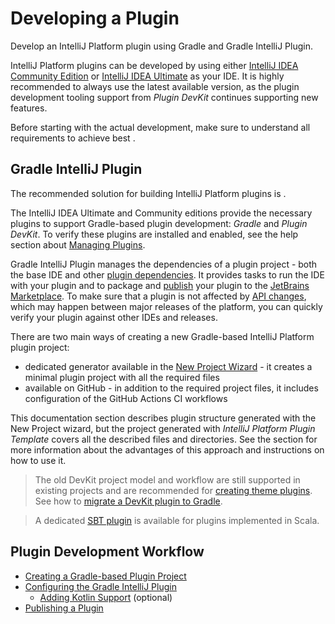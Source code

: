<!-- Copyright 2000-2024 JetBrains s.r.o. and contributors. Use of this source code is governed by the Apache 2.0 license. -->

# Developing a Plugin

<link-summary>Develop an IntelliJ Platform plugin using Gradle and Gradle IntelliJ Plugin.</link-summary>

IntelliJ Platform plugins can be developed by using either [IntelliJ IDEA Community Edition](https://www.jetbrains.com/idea/download/) or [IntelliJ IDEA Ultimate](https://www.jetbrains.com/idea/download/) as your IDE.
It is highly recommended to always use the latest available version, as the plugin development tooling support from _Plugin DevKit_ continues supporting new features.

Before starting with the actual development, make sure to understand all requirements to achieve best [](plugin_user_experience.md).

<include from="intellij_platform.md" element-id="pluginAlternatives"/>

## Gradle IntelliJ Plugin

The recommended solution for building IntelliJ Platform plugins is [](tools_gradle_intellij_plugin.md).

The IntelliJ IDEA Ultimate and Community editions provide the necessary plugins to support Gradle-based plugin development: _Gradle_ and _Plugin DevKit_.
To verify these plugins are installed and enabled, see the help section about [Managing Plugins](https://www.jetbrains.com/help/idea/managing-plugins.html).

<include from="snippets.md" element-id="pluginDevKitAvailability"/>

Gradle IntelliJ Plugin manages the dependencies of a plugin project - both the base IDE and other [plugin dependencies](plugin_dependencies.md).
It provides tasks to run the IDE with your plugin and to package and [publish](publishing_plugin.md#publishing-plugin-with-gradle) your plugin to the [JetBrains Marketplace](https://plugins.jetbrains.com).
To make sure that a plugin is not affected by [API changes](api_changes_list.md), which may happen between major releases of the platform, you can quickly verify your plugin against other IDEs and releases.

There are two main ways of creating a new Gradle-based IntelliJ Platform plugin project:
- dedicated generator available in the [New Project Wizard](https://www.jetbrains.com/help/idea/new-project-wizard.html) - it creates a minimal plugin project with all the required files
- [](plugin_github_template.md) available on GitHub - in addition to the required project files, it includes configuration of the GitHub Actions CI workflows

This documentation section describes plugin structure generated with the <control>New Project</control> wizard, but the project generated with _IntelliJ Platform Plugin Template_ covers all the described files and directories.
See the [](plugin_github_template.md) section for more information about the advantages of this approach and instructions on how to use it.

> The old DevKit project model and workflow are still supported in existing projects and are recommended for [creating theme plugins](developing_themes.md).
> See how to [migrate a DevKit plugin to Gradle](migrating_plugin_devkit_to_gradle.md).
>

> A dedicated [SBT plugin](https://github.com/JetBrains/sbt-idea-plugin) is available for plugins implemented in Scala.
>

## Plugin Development Workflow

* [Creating a Gradle-based Plugin Project](creating_plugin_project.md)
* [Configuring the Gradle IntelliJ Plugin](configuring_plugin_project.md)
  * [Adding Kotlin Support](using_kotlin.md) (optional)
* [Publishing a Plugin](publishing_plugin.md)
